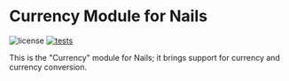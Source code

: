 # Currency Module for Nails

![license](https://img.shields.io/badge/license-MIT-green.svg)
[![tests](https://github.com/nails/module-currency/actions/workflows/build_and_test.yml/badge.svg)](https://github.com/nails/module-currency/actions)

This is the "Currency" module for Nails; it brings support for currency and currency conversion.
